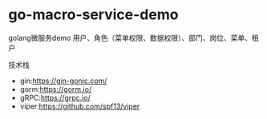# go-macro-service-demo

golang微服务demo
用户、角色（菜单权限、数据权限）、部门、岗位、菜单、租户

技术栈

* gin:https://gin-gonic.com/
* gorm:https://gorm.io/
* gRPC:https://grpc.io/
* viper:https://github.com/spf13/viper